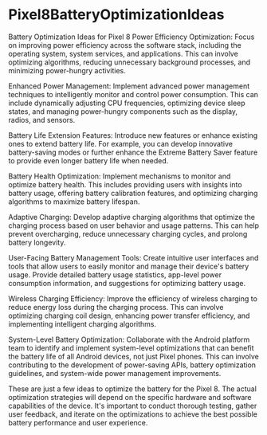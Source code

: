 # Pixel8BatteryOptimizationIdeas
Battery Optimization Ideas for Pixel 8
Power Efficiency Optimization: Focus on improving power efficiency across the software stack, including the operating system, system services, and applications. This can involve optimizing algorithms, reducing unnecessary background processes, and minimizing power-hungry activities.

Enhanced Power Management: Implement advanced power management techniques to intelligently monitor and control power consumption. This can include dynamically adjusting CPU frequencies, optimizing device sleep states, and managing power-hungry components such as the display, radios, and sensors.

Battery Life Extension Features: Introduce new features or enhance existing ones to extend battery life. For example, you can develop innovative battery-saving modes or further enhance the Extreme Battery Saver feature to provide even longer battery life when needed.

Battery Health Optimization: Implement mechanisms to monitor and optimize battery health. This includes providing users with insights into battery usage, offering battery calibration features, and optimizing charging algorithms to maximize battery lifespan.

Adaptive Charging: Develop adaptive charging algorithms that optimize the charging process based on user behavior and usage patterns. This can help prevent overcharging, reduce unnecessary charging cycles, and prolong battery longevity.

User-Facing Battery Management Tools: Create intuitive user interfaces and tools that allow users to easily monitor and manage their device's battery usage. Provide detailed battery usage statistics, app-level power consumption information, and suggestions for optimizing battery usage.

Wireless Charging Efficiency: Improve the efficiency of wireless charging to reduce energy loss during the charging process. This can involve optimizing charging coil design, enhancing power transfer efficiency, and implementing intelligent charging algorithms.

System-Level Battery Optimization: Collaborate with the Android platform team to identify and implement system-level optimizations that can benefit the battery life of all Android devices, not just Pixel phones. This can involve contributing to the development of power-saving APIs, battery optimization guidelines, and system-wide power management improvements.

These are just a few ideas to optimize the battery for the Pixel 8. The actual optimization strategies will depend on the specific hardware and software capabilities of the device. It's important to conduct thorough testing, gather user feedback, and iterate on the optimizations to achieve the best possible battery performance and user experience.
